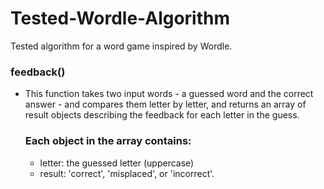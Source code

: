 # Tested-Wordle-Algorithm
Tested algorithm for a word game inspired by Wordle.

### feedback()
* This function takes two input words - a guessed word and the correct answer - and compares them letter by letter,
and returns an array of result objects describing the feedback for each letter in the guess.
   
  ### Each object in the array contains:
   - letter: the guessed letter (uppercase)
   - result: 'correct', 'misplaced', or 'incorrect'.
